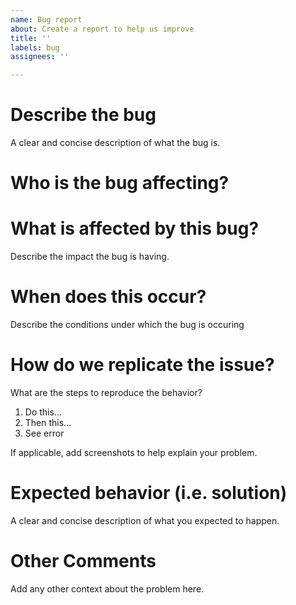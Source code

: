 ```yaml
---
name: Bug report
about: Create a report to help us improve
title: ''
labels: bug
assignees: ''

---
```


# Describe the bug
A clear and concise description of what the bug is.

# Who is the bug affecting?

# What is affected by this bug?
Describe the impact the bug is having.

# When does this occur?
Describe the conditions under which the bug is occuring

# How do we replicate the issue?
What are the steps to reproduce the behavior?
1. Do this...
1. Then this...
1. See error

If applicable, add screenshots to help explain your problem.

# Expected behavior (i.e. solution)
A clear and concise description of what you expected to happen.

# Other Comments
Add any other context about the problem here.
